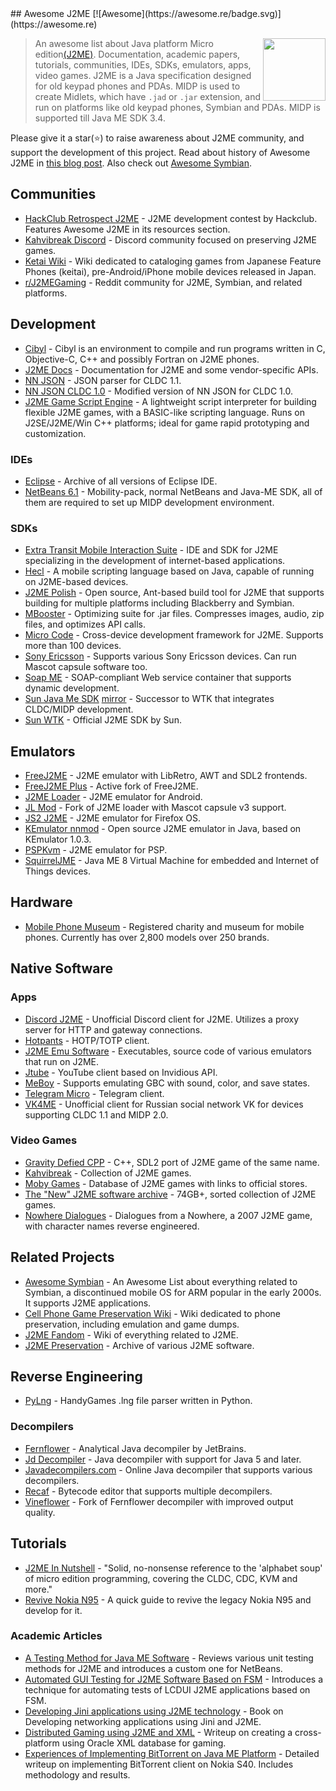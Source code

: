 <div class="github-widget" data-repo="hstsethi/awesome-j2me"></div>
## Awesome J2ME [![Awesome](https://awesome.re/badge.svg)](https://awesome.re)

[<img src="https://raw.githubusercontent.com/hstsethi/awesome-j2me/master/j2me-logo.jpg" align="right" width="100">](https://www.oracle.com/java/technologies/javameoverview.html)


> An awesome list about Java platform Micro edition[(J2ME)](https://en.wikipedia.org/wiki/Java_Platform,_Micro_Edition). Documentation, academic papers, tutorials, communities, IDEs, SDKs, emulators, apps, video games. J2ME is a Java specification designed for old keypad phones and PDAs. MIDP is used to create Midlets, which have `.jad` or `.jar` extension, and run on platforms like old keypad phones, Symbian and PDAs. MIDP is supported till Java ME SDK 3.4.

<!--lint disable double-link-->
Please give it a star(⭐) to raise awareness about J2ME community, and support the development of this project. Read about history of Awesome J2ME in <a href="https://hstsethi.vercel.app/posts/programming/awesome-j2me">this blog post</a>. Also check out [Awesome Symbian](https://github.com/hstsethi/awesome-symbian).







## Communities

- [HackClub Retrospect J2ME](https://retrospect.hackclub.com/j2me) - J2ME development contest by Hackclub. Features Awesome J2ME in its resources section.
- [Kahvibreak Discord](https://discord.gg/8TgbHAG) - Discord community focused on preserving J2ME games.
- [Ketai Wiki](https://keitaiwiki.com/wiki/KeitaiWiki) - Wiki dedicated to cataloging games from Japanese Feature Phones (keitai), pre-Android/iPhone mobile devices released in Japan.
- [r/J2MEGaming](https://reddit.com/r/j2megaming) - Reddit community for J2ME, Symbian, and related platforms.



## Development

- [Cibyl](https://github.com/SimonKagstrom/cibyl) - Cibyl is an environment to compile and run programs written in C, Objective-C, C++ and possibly Fortran on J2ME phones.
- [J2ME Docs](https://nikita36078.github.io/J2ME_Docs) - Documentation for J2ME and some vendor-specific APIs.
- [NN JSON](https://github.com/shinovon/NNJSON) - JSON parser for CLDC 1.1.
- [NN JSON CLDC 1.0](https://github.com/gtrxAC/discord-j2me/tree/main/src/cc/nnproject/json) - Modified version of NN JSON for CLDC 1.0.
- [J2ME Game Script Engine](https://j2megamescript.sourceforge.net/) - A lightweight script interpreter for building flexible J2ME games, with a BASIC-like scripting language. Runs on J2SE/J2ME/Win C++ platforms; ideal for game rapid prototyping and customization.

### IDEs

- [Eclipse](https://archive.eclipse.org/eclipse/downloads) - Archive of all versions of Eclipse IDE.
- [NetBeans 6.1](https://archive.org/download/netbeans-olds/6.1) - Mobility-pack, normal NetBeans and Java-ME SDK, all of them are required to set up MIDP development environment.

### SDKs

- [Extra Transit Mobile Interaction Suite](http://web.archive.org/web/20070210202710/http://www.extransit.com) - IDE and SDK for J2ME specializing in the development of internet-based applications.
- [Hecl](https://www.hecl.org) - A mobile scripting language based on Java, capable of running on J2ME-based devices.
- [J2ME Polish](https://github.com/Enough-Software/j2mepolish) - Open source, Ant-based build tool for J2ME that supports building for multiple platforms including Blackberry and Symbian.
- [MBooster](https://web.archive.org/web/20070314004015/http://innaworks.com/mBooster.html) - Optimizing suite for .jar files. Compresses images, audio, zip files, and optimizes API calls.
- [Micro Code](https://web.archive.org/web/20061225061546/http://j2me-device-db.sourceforge.net/pmwiki/index.php?n=Main.HomePage) - Cross-device development framework for J2ME. Supports more than 100 devices.
- [Sony Ericsson](https://archive.org/details/semc_java_me_cldc_sdk.2-5-0-6) - Supports various Sony Ericsson devices. Can run Mascot capsule software too.
- [Soap ME](https://dl.acm.org/doi/abs/10.1145/1462802.1462805) - SOAP-compliant Web service container that supports dynamic development.
- [Sun Java Me SDK](https://www.oracle.com/java/technologies/javame-sdk/java-me-sdk-v30.html) [mirror](https://archive.org/details/sun_java_me_sdk-3_0-win) - Successor to WTK that integrates CLDC/MIDP development.
- [Sun WTK](https://www.oracle.com/java/technologies/java-archive-downloads-javame-downloads.html#sun_java_wireless_toolkit-2.5.2_01) - Official J2ME SDK by Sun.



## Emulators

- [FreeJ2ME](https://github.com/hex007/freej2me) - J2ME emulator with LibRetro, AWT and SDL2 frontends.
- [FreeJ2ME Plus](https://github.com/TASEmulators/freej2me-plus) - Active fork of FreeJ2ME.
- [J2ME Loader](https://github.com/nikita36078/J2ME-Loader) - J2ME emulator for Android.
- [JL Mod](https://github.com/woesss/JL-Mod) - Fork of J2ME loader with Mascot capsule v3 support.
- [JS2 J2ME](https://github.com/szatkus/js2me) - J2ME emulator for Firefox OS.
- [KEmulator nnmod](https://github.com/shinovon/KEmulator) - Open source J2ME emulator in Java, based on KEmulator 1.0.3.
- [PSPKvm](https://sourceforge.net/projects/pspkvm/) - J2ME emulator for PSP.
- [SquirrelJME](https://github.com/squirreljme/squirreljme) - Java ME 8 Virtual Machine for embedded and Internet of Things devices.



## Hardware

- [Mobile Phone Museum](https://mobilephonemuseum.com/about) - Registered charity and museum for mobile phones. Currently has over 2,800 models over 250 brands.


## Native Software

### Apps

- [Discord J2ME](https://github.com/gtrxAC/discord-j2me) - Unofficial Discord client for J2ME. Utilizes a proxy server for HTTP and gateway connections.
- [Hotpants](https://github.com/baumschubser/hotpants/) - HOTP/TOTP client.
- [J2ME Emu Software](https://archive.org/details/j2me-emuSoftware) - Executables, source code of various emulators that run on J2ME.
- [Jtube](https://github.com/shinovon/JTube) - YouTube client based on Invidious API.
- [MeBoy](http://arktos.se/meboy) - Supports emulating GBC with sound, color, and save states.
- [Telegram Micro](https://github.com/faissaloo/telegram-micro) - Telegram client.
- [VK4ME](https://github.com/VK4ME/client)  - Unofficial client for Russian social network VK for devices supporting CLDC 1.1 and MIDP 2.0.

### Video Games

- [Gravity Defied CPP](https://github.com/rgimad/gravity_defied_cpp) - C++, SDL2 port of J2ME game of the same name.
- [Kahvibreak](https://bluemaxima.org/kahvibreak) - Collection of J2ME games.
- [Moby Games](https://www.mobygames.com/platform/j2me) - Database of J2ME games with links to official stores.
- [The "New" J2ME software archive](https://archive.org/details/96x65pixels_j2me) - 74GB+, sorted collection of J2ME games.
- [Nowhere Dialogues](https://gist.github.com/hstsethi/d4ef0c9f0710e5b713d1beb2ff93a1ce) - Dialogues from a Nowhere, a 2007 J2ME game, with character names reverse engineered.


## Related Projects

- [Awesome Symbian](https://github.com/hstsethi/awesome-symbian) - An Awesome List about everything related to Symbian, a discontinued mobile OS for ARM popular in the early 2000s. It supports J2ME applications.
- [Cell Phone Game Preservation Wiki](https://cellphonegamespreservation.miraheze.org/wiki/Main_Page) - Wiki dedicated to phone preservation, including emulation and game dumps.
- [J2ME Fandom](https://j2me.fandom.com/wiki) - Wiki of everything related to J2ME.
- [J2ME Preservation](https://github.com/j2me-preservation/j2me-preservation) - Archive of various J2ME software.



## Reverse Engineering

- [PyLng](https://github.com/CakesTwix/pylng) - HandyGames .lng file parser written in Python.

### Decompilers

- [Fernflower](https://github.com/fesh0r/fernflower) - Analytical Java decompiler by JetBrains.
- [Jd Decompiler](https://java-decompiler.github.io) - Java decompiler with support for Java 5 and later.
- [Javadecompilers.com](https://www.javadecompilers.com) - Online Java decompiler that supports various decompilers.
- [Recaf](https://github.com/Col-E/Recaf) - Bytecode editor that supports multiple decompilers.
- [Vineflower](https://github.com/vineflower/vineflower) - Fork of Fernflower decompiler with improved output quality.



## Tutorials

- [J2ME In Nutshell](https://www.oreilly.com/library/view/j2me-in-a/059600253X) - "Solid, no-nonsense reference to the 'alphabet soup' of micro edition programming, covering the CLDC, CDC, KVM and more."
- [Revive Nokia N95](https://github.com/domib97/revive.nokia.n95) - A quick guide to revive the legacy Nokia N95 and develop for it.

### Academic Articles

- [A Testing Method for Java ME Software](https://doi.org/10.1109/EmbeddedCom-ScalCom.2009.21) - Reviews various unit testing methods for J2ME and introduces a custom one for NetBeans.
- [Automated GUI Testing for J2ME Software Based on FSM](https://ieeexplore.ieee.org/abstract/document/5341641) - Introduces a technique for automating tests of LCDUI J2ME applications based on FSM.
- [Developing Jini applications using J2ME technology](https://dl.acm.org/doi/abs/10.5555/507165) - Book on Developing networking applications using Jini and J2ME.
- [Distributed Gaming using J2ME and XML](https://www.cs.sjsu.edu/faculty/pollett/masters/Semesters/Fall03/Rekha/CS297Report.pdf) - Writeup on creating a cross-platform using Oracle XML database for gaming.
- [Experiences of Implementing BitTorrent on Java ME Platform](https://ieeexplore.ieee.org/abstract/document/4446557) - Detailed writeup on implementing BitTorrent client on Nokia S40. Includes methodology and results.
